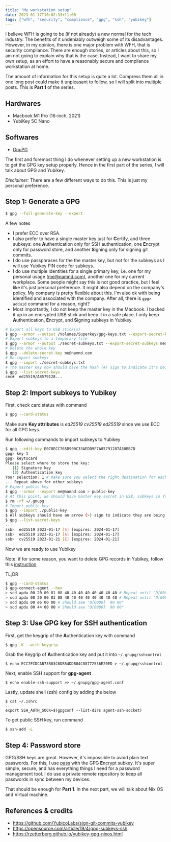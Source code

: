 ```yaml
---
title: "My workstation setup"
date: 2023-01-17T10:02:33+11:00
tags: ["wfh", "security", "compliance", "gpg", "ssh", "yubikey"]
---
```


I believe WFH is going to be (if not already) a new normal for the tech industry.
The benefits of it undeniably outweigh some of its disadvantages.
However, in my opinion, there is one major problem with WFH, that is security compliance.
There are enough stories, or articles about this, so I am not going to explain why that is the case.
Instead, I want to share my own setup, as an effort to have a reasonably secure and compliance workstation at home.

The amount of information for this setup is quite a lot.
Compress them all in one long post could make it unpleasant to follow, so I will split into multiple posts. This is **Part 1** of the series.

## Hardwares

- Macbook M1 Pro (16-inch, 2021)
- YubiKey 5C Nano

## Softwares

- [GnuPG](https://gnupg.org/)

The first and foremost thing I do whenever setting up a new workstation is to get the GPG key setup properly.
Hence in the first part of the series, I will talk about GPG and Yubikey.

*Disclaimer:* There are a few different ways to do this. This is just my personal preference.
 
## Step 1: Generate a GPG

```bash
$ gpg --full-generate-key --expert
```

A few notes
* I prefer ECC over RSA.
* I also prefer to have a single master key just for **C**ertify, and three subkeys: one **A**uthentication only for SSH authentication, one **E**ncrypt only for password store, and another **S**igning only for signing git commits.
* I do use passphrases for the the master key, but not for the subkeys as I will use Yubikey PIN code for subkeys.
* I do use multiple identities for a single primary key, i.e. one for my personal usage (me@namnd.com), another one for my current workplace. Some people might say this is not good practice, but I feel like it's just personal preference. It might also depend on the company's policy. My company is pretty flexible about this. I'm also ok with being identified and associated with the company.
After all, there is `gpg> adduid` command for a reason, right? 
* Most importantly, I do not keep the master key in the Macbook. I backed it up in an encrypted USB stick and keep it in a safe place.
I only keep **A**uthentication, **E**ncrypt, and **S**igning subkeys in Yubikey.

```bash
# Export all keys to USB stick(s)
$ gpg --armor --output /Volumes/Superkey/gpg-keys.txt --export-secret-key me@namnd.com 
# Export subkeys to a temporary file
$ gpg --armor --output ./secret-subkeys.txt --export-secret-subkeys me@namnd.com
# Delete the whole key
$ gpg --delete-secret-key me@namnd.com
# Re-import subkeys
$ gpg --import ./secret-subkeys.txt
# The master key now should have the hash (#) sign to indicate it's being stored somewhere else
$ gpg --list-secret-keys
sec#  ed25519/A8579128...
```

## Step 2: Import subkeys to Yubikey

First, check card status with command
```bash
$ gpg --card-status
```

Make sure **Key attributes** is *ed25519 cv25519 ed25519* since we use ECC for all GPG keys.

Run following commands to import subkeys to Yubikey
```bash
$ gpg --edit-key E078ECC765D900C33AEDD9F7A85791287A30BB7D
gpg> key 1
gpg> keytocard
Please select where to store the key:
   (1) Signature key
   (3) Authentication key
Your selection? 1 # make sure you select the right destination for each key
... Repeat above for other subkeys
# Export public key
$ gpg --armor --export me@namnd.com > public-key
# At this point, we should have master key secret in USB, subkeys in Yubikey, public key temp file
$ rm -rf ~/.gnupg
# Import public key
$ gpg --import ./public-key
$ All subkeys should have an arrow (>) sign to indicate they are being stored in Yubikey
$ gpg --list-secret-keys
...
ssb>  ed25519 2023-01-17 [S] [expires: 2024-01-17]
ssb>  ed25519 2023-01-17 [A] [expires: 2024-01-17]
ssb>  cv25519 2023-01-21 [E] [expires: 2024-01-21]
```

Now we are ready to use Yubikey

Note: if for some reason, you want to delete GPG records in Yubikey, follow this [instruction](https://support.yubico.com/hc/en-us/articles/360013761339-Resetting-the-OpenPGP-Applet-on-the-YubiKey)

TL;DR

```bash
$ gpg --card-status
$ gpg-connect-agent --hex
> scd apdu 00 20 00 81 08 40 40 40 40 40 40 40 40 # Repeat until "D[0000]  69 83"
> scd apdu 00 20 00 83 08 40 40 40 40 40 40 40 40 # Repeat until "D[0000]  69 83"
> scd apdu 00 e6 00 00 # Should see "D[0000]  90 00"
> scd apdu 00 44 00 00 # Should see "D[0000]  90 00"
```
## Step 3: Use GPG key for SSH authentication

First, get the keygrip of the **A**uthentication key with command

```bash
$ gpg -K --with-keygrip
```

Grab the Keygrip of **A**uthentication key and put it into `~/.gnupg/sshcontrol`

```
$ echo ECC7FCDCAB73B03C6DB54DDB04C88772536E20ED > ~/.gnupg/sshcontrol
```

Next, enable SSH support for **gpg-agent**

```
$ echo enable-ssh-support >> ~/.gnupg/gpg-agent.conf
```

Lastly, update shell (zsh) config by adding the below

```
$ cat ~/.zshrc
...
export SSH_AUTH_SOCK=$(gpgconf --list-dirs agent-ssh-socket)
```

To get public SSH key, run command

```bash
$ ssh-add -L
```

## Step 4: Password store

GPG/SSH keys are great. However, it's impossible to avoid plain text passwords. For this, I use [pass](https://www.passwordstore.org/) with the GPG **E**ncrypt subkey. It's super simple, secure, and has everything things I need for a password management tool. I do use a private remote repository to keep all passwords in sync between my devices.


That should be enough for **Part 1**. In the next part, we will talk about Nix OS and Virtual machine.

## References & credits

* https://github.com/YubicoLabs/sign-git-commits-yubikey
* https://opensource.com/article/19/4/gpg-subkeys-ssh
* https://rzetterberg.github.io/yubikey-gpg-nixos.html
